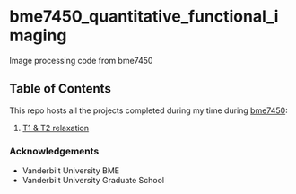 # bme7450_quantitative_functional_imaging
Image processing code from bme7450

## Table of Contents

This repo hosts all the projects completed during my time during [bme7450](https://www.coursicle.com/vanderbilt/courses/BME/7450/):
1. [T1 & T2 relaxation](https://github.com/KhaiTTNguyen/bme7450_quantitative_functional_imaging/tree/main/project1)

### Acknowledgements
* Vanderbilt University BME
* Vanderbilt University Graduate School
